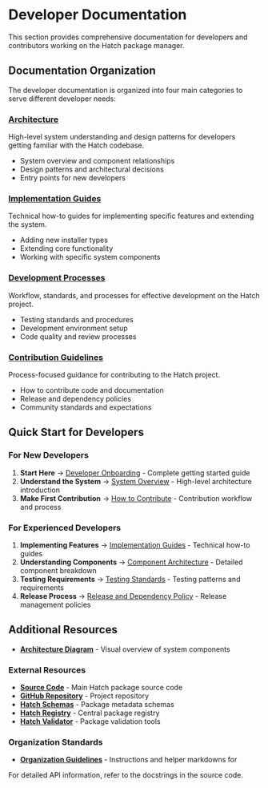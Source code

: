 # Developer Documentation

This section provides comprehensive documentation for developers and contributors working on the Hatch package manager.

## Documentation Organization

The developer documentation is organized into four main categories to serve different developer needs:

### [Architecture](./architecture/)

High-level system understanding and design patterns for developers getting familiar with the Hatch codebase.

- System overview and component relationships
- Design patterns and architectural decisions
- Entry points for new developers

### [Implementation Guides](./implementation_guides/)

Technical how-to guides for implementing specific features and extending the system.

- Adding new installer types
- Extending core functionality
- Working with specific system components

### [Development Processes](./development_processes/)

Workflow, standards, and processes for effective development on the Hatch project.

- Testing standards and procedures
- Development environment setup
- Code quality and review processes

### [Contribution Guidelines](./contribution_guides/)

Process-focused guidance for contributing to the Hatch project.

- How to contribute code and documentation
- Release and dependency policies
- Community standards and expectations

## Quick Start for Developers

### For New Developers

1. **Start Here** → [Developer Onboarding](./development_processes/developer_onboarding.md) - Complete getting started guide
2. **Understand the System** → [System Overview](./architecture/system_overview.md) - High-level architecture introduction
3. **Make First Contribution** → [How to Contribute](./contribution_guides/how_to_contribute.md) - Contribution workflow and process

### For Experienced Developers

1. **Implementing Features** → [Implementation Guides](./implementation_guides/) - Technical how-to guides
2. **Understanding Components** → [Component Architecture](./architecture/component_architecture.md) - Detailed component breakdown
3. **Testing Requirements** → [Testing Standards](./development_processes/testing_standards.md) - Testing patterns and requirements
4. **Release Process** → [Release and Dependency Policy](./contribution_guides/release_and_dependency_policy.md) - Release management policies

## Additional Resources

- **[Architecture Diagram](../../resources/diagrams/architecture.puml)** - Visual overview of system components

### External Resources

- **[Source Code](../../hatch/)** - Main Hatch package source code
- **[GitHub Repository](https://github.com/CrackingShells/Hatch)** - Project repository
- **[Hatch Schemas](https://github.com/CrackingShells/Hatch-Schemas)** - Package metadata schemas
- **[Hatch Registry](https://github.com/CrackingShells/Hatch-Registry)** - Central package registry
- **[Hatch Validator](https://github.com/CrackingShells/Hatch-Validator)** - Package validation tools

### Organization Standards

- **[Organization Guidelines](https://github.com/CrackingShells/.github)** - Instructions and helper markdowns for

For detailed API information, refer to the docstrings in the source code.
